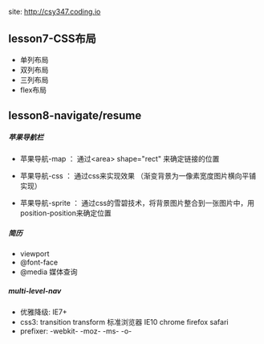 site: http://csy347.coding.io

## lesson7-CSS布局

- 单列布局
- 双列布局
- 三列布局
- flex布局

## lesson8-navigate/resume
##### 苹果导航栏
- 苹果导航-map ： 通过&lt;area&gt; shape="rect" 来确定链接的位置

- 苹果导航-css ： 通过css来实现效果 （渐变背景为一像素宽度图片横向平铺实现）

- 苹果导航-sprite ： 通过css的雪碧技术，将背景图片整合到一张图片中，用position-position来确定位置

##### 简历
- viewport
- @font-face
- @media 媒体查询

##### multi-level-nav
- 优雅降级: IE7+
- css3: transition transform 标准浏览器 IE10 chrome firefox safari
- prefixer: -webkit- -moz- -ms- -o-



